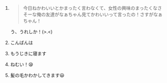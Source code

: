 1. > 今日ねかわいいとかまったく言わなくて、女性の興味のまったくなさそーな俺の友達がなぁちゃん見てかわいいって言ったの！さすがなぁちゃん！

   う、うれしか！(>.<)

2. こんばんは

3. もうじきに寝ます

4. ねむい！😪

5. 髪の毛かわかしてきます😃

   